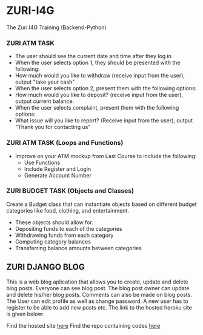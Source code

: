 # ZURI-I4G
The Zuri I4G Training (Backend-Python)

### ZURI ATM TASK
* The user should see the current date and time after they log in
* When the user selects option 1, they should be presented with the following:
* How much would you like to withdraw (receive input from the user), output "take your cash"
* When the user selects option 2, present them with the following options:
* How much would you like to deposit? (receive input from the user), output current balance.
* When the user selects complaint, present them with the following options:
* What issue will you like to report? (Receive input from the user), output "Thank you for contacting us"

### ZURI ATM TASK (Loops and Functions)
* Improve on your ATM mockup from Last Course to include the following:
  * Use Functions
  * Include Register and Login
  * Generate Account Number

### ZURI BUDGET TASK (Objects and Classes)
Create a Budget class that can instantiate objects based on different budget categories like food, clothing, and entertainment. 
* These objects should allow for:
 * Depositing funds to each of the categories
 * Withdrawing funds from each category
 * Computing category balances
 * Transferring balance amounts between categories

## ZURI DJANGO BLOG
This is a web blog aplication that allows you to create, update and delete blog posts. Everyone can see blog post. The blog post owner can update and delete his/her blog posts. Comments can also be made on blog posts. The User can edit profile as well as change password. A new user has to register to be able to add new posts etc. The link to the hosted heroku site is given below:

Find the hosted site [here](https://zurimargaret.herokuapp.com/)
Find the repo containing codes [here](https://github.com/awojidetola/Zuri-Django-Blog)

